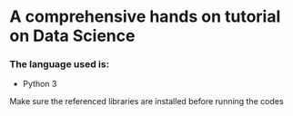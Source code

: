 # A comprehensive hands on tutorial on Data Science 

### The language used is:
- Python 3

Make sure the referenced libraries are installed before running the codes
